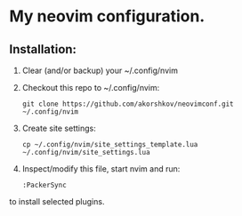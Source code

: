 My neovim configuration.
========================

Installation:
-------------
1. Clear (and/or backup) your ~/.config/nvim

2. Checkout this repo to ~/.config/nvim:

	`git clone https://github.com/akorshkov/neovimconf.git ~/.config/nvim`

3. Create site settings:

	`cp ~/.config/nvim/site_settings_template.lua ~/.config/nvim/site_settings.lua`

4. Inspect/modify this file, start nvim and run:

	`:PackerSync`

to install selected plugins.
